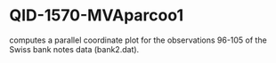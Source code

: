 # QID-1570-MVAparcoo1
computes a parallel coordinate plot for the observations 96-105 of the Swiss bank notes data (bank2.dat). 
